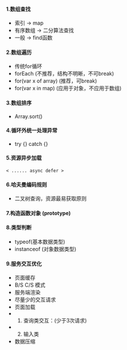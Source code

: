 #### 1.数组查找
- 索引  -> map
- 有序数组 -> 二分算法查找
- 一般 -> find函数
#### 2.数组遍历
- 传统for循环
- forEach (不推荐，结构不明晰，不可break)
- for(var x of array)  (推荐，可break)
- for(var x in map)   (应用于对象，不应用于数组)
#### 3.数组排序
- Array.sort()
#### 4.循环外统一处理异常
- try {} catch {}
#### 5.资源异步加载
```
< ...... async defer >
```
#### 6.哈夫曼编码规则
- 二叉树查询，资源最易获取原则
#### 7.构造函数对象 (prototype)
#### 8.类型判断
- typeof(基本数据类型)
- instanceof (对象数据类型)
#### 9.服务交互优化
- 页面缓存
- B/S C/S 模式
- 服务端渲染
- 尽量少的交互请求
- 页面加载
- 1. 查询类交互：(少于3次请求)
- 2. 输入类
- 数据压缩
